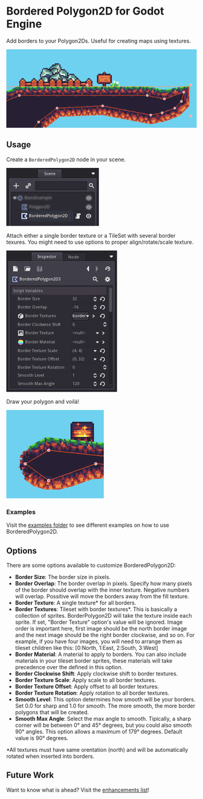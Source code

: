 # Bordered Polygon2D for Godot Engine

Add borders to your Polygon2Ds. Useful for creating maps using textures.

![Preview](./docs/images/preview.png)

## Usage

Create a `BorderedPolygon2D` node in your scene.

![Usage 1](./docs/images/usage1.png)

Attach either a single border texture or a TileSet with several border texures.
You might need to use options to proper align/rotate/scale texture.

![Usage 2](./docs/images/usage2.png)

Draw your polygon and voilà!

![Usage 3](./docs/images/usage3.png)

### Examples

Visit the [examples folder](./examples) to see different examples on how to use
BorderedPolygon2D.

## Options

There are some options available to customize BorderedPolygon2D:

- **Border Size**: The border size in pixels.
- **Border Overlap**: The border overlap in pixels. Specify how many pixels of
    the border should overlap with the inner texture. Negative numbers will
    overlap. Possitive will move the borders away from the fill texture.
- **Border Texture**: A single texture\* for all borders.
- **Border Textures**: Tileset with border textures\*. This is basically a
    collection of sprites. BorderPolygon2D will take the texture inside each
    sprite. If set, "Border Texture" option's value will be ignored. Image order
    is important here, first image should be the north border image and the next
    image should be the right border clockwise, and so on. For example, if you
    have four images, you will need to arrange them as tileset children like this:
    [0:North, 1:East, 2:South, 3:West]
- **Border Material**: A material to apply to borders. You can also include
    materials in your tileset border sprites, these materials will take
    precedence over the defined in this option.
- **Border Clockwise Shift**: Apply clockwise shift to border textures.
- **Border Texture Scale**: Apply scale to all border textures.
- **Border Texture Offset**: Apply offset to all border textures.
- **Border Texture Rotation**: Apply rotation to all border textures.
- **Smooth Level**: This option determines how smooth will be your borders. Set
    0.0 for sharp and 1.0 for smooth. The more smooth, the more border polygons
    that will be created.
- **Smooth Max Angle**: Select the max angle to smooth. Tipically, a sharp corner
    will be between 0° and 45° degrees, but you could also smooth 90° angles.
    This option allows a maximum of 179° degrees. Default value is 90° degrees.

\*All textures must have same orentation (north) and will be
automatically rotated when inserted into borders.

## Future Work

Want to know what is ahead? Visit the [enhancements list](../../milestone/2)!
